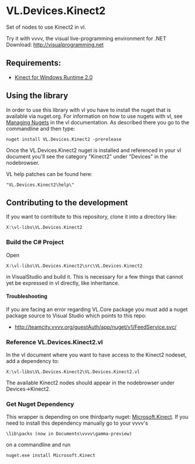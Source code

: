 # VL.Devices.Kinect2
Set of nodes to use Kinect2 in vl.


Try it with vvvv, the visual live-programming environment for .NET  
Download: http://visualprogramming.net

## Requirements:
- [Kinect for Windows Runtime 2.0](https://www.microsoft.com/en-us/download/details.aspx?id=44559)

## Using the library
In order to use this library with vl you have to install the nuget that is available via nuget.org. For information on how to use nugets with vl, see [Managing Nugets](https://vvvv.gitbooks.io/the-gray-book/content/en/reference/libraries/dependencies.html#_manage_nugets) in the vl documentation. As described there you go to the commandline and then type:

    nuget install VL.Devices.Kinect2 -prerelease

Once the VL.Devices.Kinect2 nuget is installed and referenced in your vl document you'll see the category "Kinect2" under "Devices" in the nodebrowser.

VL help patches can be found here:

    "VL.Devices.Kinect2\help\"

## Contributing to the development
If you want to contribute to this repository, clone it into a directory like:
 
    X:\vl-libs\VL.Devices.Kinect2

### Build the C# Project
Open

    X:\vl-libs\VL.Devices.Kinect2\src\VL.Devices.Kinect2
    
in VisualStudio and build it. This is necessary for a few things that cannot yet be expressed in vl directly, like inheritance.

#### Troubleshooting

If you are facing an error regarding VL.Core package you must add a nuget package source to Visual Studio which points to this repo: 

* http://teamcity.vvvv.org/guestAuth/app/nuget/v1/FeedService.svc/

### Reference VL.Devices.Kinect2.vl

In the vl document where you want to have access to the Kinect2 nodeset, add a dependency to:

	X:\vl-libs\VL.Devices.Kinect2\VL.Devices.Kinect2.vl

The available Kinect2 nodes should appear in the nodebrowser under Devices->Kinect2.

### Get Nuget Dependency
This wrapper is depending on one thirdparty nuget: [Microsoft.Kinect](https://www.nuget.org/packages/Microsoft.Kinect/). If you need to install this dependency manually go to your vvvv's

    \lib\packs (now in Documents\vvvv\gamma-preview)
    
on a commandline and run

    nuget.exe install Microsoft.Kinect
